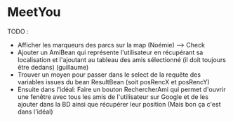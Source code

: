 MeetYou
=======

TODO :
* Afficher les marqueurs des parcs sur la map (Noémie) --> Check
* Ajouter un AmiBean qui représente l'utilisateur en récupérant sa
localisation et l'ajoutant au tableau des amis sélectionné (il doit
toujours être dedans) (guillaume)
* Trouver un moyen pour passer dans le select de la requête des variables
issues du bean ResultBean (soit posRencX et posRencY)
* Ensuite dans l'idéal:
Faire un bouton RechercherAmi qui permet d'ouvrir une fenêtre avec tous
les amis de l'utilisateur sur Google et de les ajouter dans la BD ainsi
que récupérer leur position (Mais bon ça c'est dans l'idéal)
